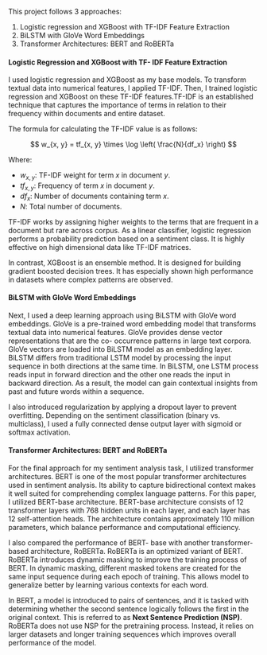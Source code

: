 This project follows 3 approaches:
1. Logistic regression and XGBoost with TF-IDF Feature Extraction
2. BiLSTM with GloVe Word Embeddings
3. Transformer Architectures: BERT and RoBERTa

#### Logistic Regression and XGBoost with TF- IDF Feature Extraction

I used logistic regression and XGBoost as my base models. To transform textual data into numerical features, I applied TF-IDF. Then, I trained logistic regression and XGBoost on these TF-IDF features.TF-IDF is an established technique that captures the importance of terms in relation to their frequency within documents and entire dataset.

The formula for calculating the TF-IDF value is as follows:

$$
w_{x, y} = tf_{x, y} \times \log \left( \frac{N}{df_x} \right)
$$

Where:
- $w_{x, y}$: TF-IDF weight for term $x$ in document $y$.
- $tf_{x, y}$: Frequency of term $x$ in document $y$.
- $df_x$: Number of documents containing term $x$.
- $N$: Total number of documents.

TF-IDF works by assigning higher weights to the terms that are frequent in a document but rare across corpus.
As a linear classifier, logistic regression performs a probability prediction based on a sentiment class. It is highly effective on high dimensional data like TF-IDF matrices.

In contrast, XGBoost is an ensemble method. It is designed for building gradient boosted decision trees. It has especially shown high performance in datasets where complex patterns are observed.

#### BiLSTM with GloVe Word Embeddings

Next, I used a deep learning approach using BiLSTM with GloVe word embeddings. GloVe is a pre-trained word embedding model that transforms textual data into numerical features. GloVe provides dense vector representations that are the co- occurrence patterns in large text corpora. GloVe vectors are loaded into BiLSTM model as an embedding layer.
BiLSTM differs from traditional LSTM model by processing the input sequence in both directions at the same time. In BiLSTM, one LSTM process reads input in forward direction and the other one reads the input in backward direction. As a result, the model can gain contextual insights from past and future words within a sequence.

I also introduced regularization by applying a dropout layer to prevent overfitting. Depending on the sentiment classification (binary vs. multiclass), I used a fully connected dense output layer with sigmoid or softmax activation.

#### Transformer Architectures: BERT and RoBERTa

For the final approach for my sentiment analysis task, I utilized transformer architectures. BERT is one of the most popular transformer architectures used in sentiment analysis. Its ability to capture bidirectional context makes it well suited for comprehending complex language patterns. For this paper, I utilized BERT-base architecture. BERT-base architecture consists of 12 transformer layers with 768 hidden units in each layer, and each layer has 12 self-attention heads. The architecture contains approximately 110 million parameters, which balance performance and computational efficiency.

I also compared the performance of BERT- base with another transformer-based architecture, RoBERTa. RoBERTa is an optimized variant of BERT. RoBERTa introduces dynamic masking to improve the training process of BERT. In dynamic masking, different masked tokens are created for the same input sequence during each epoch of training. This allows model to generalize better by learning various contexts for each word.

In BERT, a model is introduced to pairs of sentences, and it is tasked with determining whether the second sentence logically follows the first in the original context. This is referred to as **Next Sentence Prediction (NSP)**. RoBERTa does not use NSP for the pretraining process. Instead, it relies on larger datasets and longer training sequences which improves overall performance of the model.
